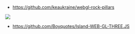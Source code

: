 
- https://github.com/keaukraine/webgl-rock-pillars
<img src="https://user-images.githubusercontent.com/414072/198720864-1d811dad-5a99-45e7-a8d5-1fb18037de70.png" />

- https://github.com/Boyquotes/Island-WEB-GL-THREE.JS
